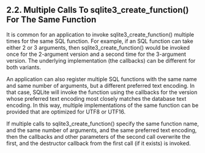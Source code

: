 ## 2\.2\. Multiple Calls To sqlite3\_create\_function() For The Same Function



It is common for an application to invoke sqlite3\_create\_function() multiple
times for the same SQL function. For example, if an SQL function can take
either 2 or 3 arguments, then sqlite3\_create\_function() would be invoked
once for the 2\-argument version and a second time for the 3\-argument version.
The underlying implementation (the callbacks) can be different for both
variants.




An application can also register multiple SQL functions with the same name
and same number of arguments, but a different preferred text encoding.
In that case, SQLite will invoke the function using the callbacks for
the version whose preferred text encoding most closely matches the database
text encoding. In this way, multiple implementations of the same function
can be provided that are optimized for UTF8 or UTF16\.




If multiple calls to sqlite3\_create\_function() specify the same function name,
and the same number of arguments, and the same preferred text encoding, then
the callbacks and other parameters of the second call overwrite the first,
and the destructor callback from the first call (if it exists) is invoked.




